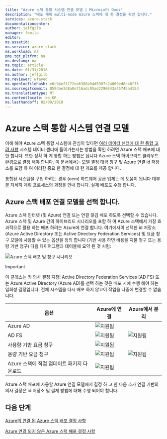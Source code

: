 ```yaml
---
title: "Azure 스택 통합 시스템 연결 모델 | Microsoft Docs"
description: "배포 계획 multi-node Azure 스택에 대 한 결정을 확인 합니다."
services: azure-stack
documentationcenter: 
author: jeffgilb
manager: femila
editor: 
ms.assetid: 
ms.service: azure-stack
ms.workload: na
pms.tgt_pltfrm: na
ms.devlang: na
ms.topic: article
ms.date: 01/31/2018
ms.author: jeffgilb
ms.reviewer: wfayed
ms.openlocfilehash: e6c94ef1172ea6380a94d5907c24069ed8c48ff5
ms.sourcegitcommit: 059dae3d8a0e716adc95ad2296843a45745a415d
ms.translationtype: MT
ms.contentlocale: ko-KR
ms.lasthandoff: 02/09/2018
---
```

# <a name="azure-stack-integrated-systems-connection-models"></a>Azure 스택 통합 시스템 연결 모델
이해 해야 Azure 스택 통합 시스템에 관심이 있다면 [여러 데이터 센터에 대 한 통합 고려 사항](azure-stack-datacenter-integration.md) 시스템 데이터 센터에 들어가는지는 방법을 확인 하려면 Azure 스택 배포에 대 한 합니다. 또한 정확 하 게 통합 하는 방법은 됩니다 Azure 스택 하이브리드 클라우드 환경으로 결정 해야 합니다. 이 문서에서는 모델 결정 대금 청구 및 Azure 연결 id 저장소를 포함 하 여 이러한 중요 한 결정에 대 한 개요를 제공 합니다.

통합된 시스템을 구입 하려는 경우 (oem) 하드웨어 공급 업체는 데 도움이 됩니다 대부분 자세히 계획 프로세스의 과정을 안내 합니다. 실제 배포도 수행 합니다.

## <a name="choose-an-azure-stack-deployment-connection-model"></a>Azure 스택 배포 연결 모델을 선택 합니다.
Azure 스택 인터넷 (및 Azure) 연결 또는 연결 끊김 배포 하도록 선택할 수 있습니다. Azure 스택 및 Azure 간의 하이브리드 시나리오를 포함 하 여 Azure 스택에서 가장 효과적으로 활용 하는 배포 하려는 Azure에 연결 합니다. 여기에서이 선택한 id 저장소 (Azure Active Directory 또는 Active Directory Federation Services) 및 요금 청구 모델에 사용할 수 있는 옵션을 정의 합니다 (기반 사용 하면 비용을 지불 청구 또는 용량 기반 청구) 다음 다이어그램과 테이블에 요약 된 것 처럼: 

![Azure 스택 배포 및 청구 시나리오](media/azure-stack-connection-models/azure-stack-scenarios.png)  
  
> [!IMPORTANT]
> 이 클래스는 키 의사 결정 지점! Active Directory Federation Services (AD FS) 또는 Azure Active Directory (Azure AD)를 선택 하는 것은 배포 시에 수행 해야 하는 일회성 결정입니다. 전체 시스템을 다시 배포 하지 않고이 작업을 나중에 변경할 수 없습니다.  


|옵션|Azure에 연결|Azure에서 분리|
|-----|-----|-----|
|Azure AD|![지원됨](media/azure-stack-connection-models/check.png)| |
|AD FS|![지원됨](media/azure-stack-connection-models/check.png)|![지원됨](media/azure-stack-connection-models/check.png)|
|사용량 기반 요금 청구|![지원됨](media/azure-stack-connection-models/check.png)| |
|용량 기반 요금 청구|![지원됨](media/azure-stack-connection-models/check.png)|![지원됨](media/azure-stack-connection-models/check.png)|
|Azure 스택에 직접 업데이트 패키지 다운로드|![지원됨](media/azure-stack-connection-models/check.png)|  |

Azure 스택 배포에 사용할 Azure 연결 모델에서 결정 하 고 한 다음 추가 연결 기반의 의사 결정은 id 저장소 및 결제 방법에 대해 수행 되어야 합니다. 

## <a name="next-steps"></a>다음 단계

[Azure의 연결 된 Azure 스택 배포 결정 사항](azure-stack-connected-deployment.md)

[Azure 연결 되지 않은 Azure 스택 배포 결정 사항](azure-stack-disconnected-deployment.md)
